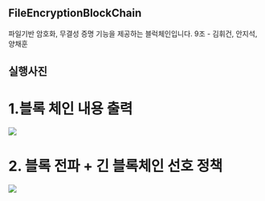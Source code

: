 ## FileEncryptionBlockChain
파일기반 암호화, 무결성 증명 기능을 제공하는 블럭체인입니다.
9조 - 김휘건, 안지석, 양채훈


## 실행사진

# 1.블록 체인 내용 출력

![]({{site.baseurl}}./img/블록체인내용물.png)

# 2. 블록 전파 + 긴 블록체인 선호 정책

![]({{site.baseurl}}./img/블록체인전파+긴블록선호정책.png)
